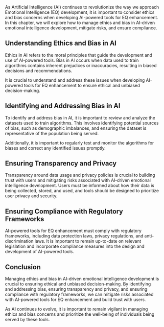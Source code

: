
As Artificial Intelligence (AI) continues to revolutionize the way we approach Emotional Intelligence (EQ) development, it is important to consider ethics and bias concerns when developing AI-powered tools for EQ enhancement. In this chapter, we will explore how to manage ethics and bias in AI-driven emotional intelligence development, mitigate risks, and ensure compliance.

Understanding Ethics and Bias in AI
-----------------------------------

Ethics in AI refers to the moral principles that guide the development and use of AI-powered tools. Bias in AI occurs when data used to train algorithms contains inherent prejudices or inaccuracies, resulting in biased decisions and recommendations.

It is crucial to understand and address these issues when developing AI-powered tools for EQ enhancement to ensure ethical and unbiased decision-making.

Identifying and Addressing Bias in AI
-------------------------------------

To identify and address bias in AI, it is important to review and analyze the datasets used to train algorithms. This involves identifying potential sources of bias, such as demographic imbalances, and ensuring the dataset is representative of the population being served.

Additionally, it is important to regularly test and monitor the algorithms for biases and correct any identified issues promptly.

Ensuring Transparency and Privacy
---------------------------------

Transparency around data usage and privacy policies is crucial to building trust with users and mitigating risks associated with AI-driven emotional intelligence development. Users must be informed about how their data is being collected, stored, and used, and tools should be designed to prioritize user privacy and security.

Ensuring Compliance with Regulatory Frameworks
----------------------------------------------

AI-powered tools for EQ enhancement must comply with regulatory frameworks, including data protection laws, privacy regulations, and anti-discrimination laws. It is important to remain up-to-date on relevant legislation and incorporate compliance measures into the design and development of AI-powered tools.

Conclusion
----------

Managing ethics and bias in AI-driven emotional intelligence development is crucial to ensuring ethical and unbiased decision-making. By identifying and addressing bias, ensuring transparency and privacy, and ensuring compliance with regulatory frameworks, we can mitigate risks associated with AI-powered tools for EQ enhancement and build trust with users.

As AI continues to evolve, it is important to remain vigilant in managing ethics and bias concerns and prioritize the well-being of individuals being served by these tools.

